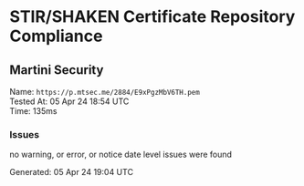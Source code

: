 # STIR/SHAKEN Certificate Repository Compliance

## Martini Security

Name: `https://p.mtsec.me/2884/E9xPgzMbV6TH.pem`\
Tested At: 05 Apr 24 18:54 UTC\
Time: 135ms

### Issues

no warning, or error, or notice date level issues were found

Generated: 05 Apr 24 19:04 UTC